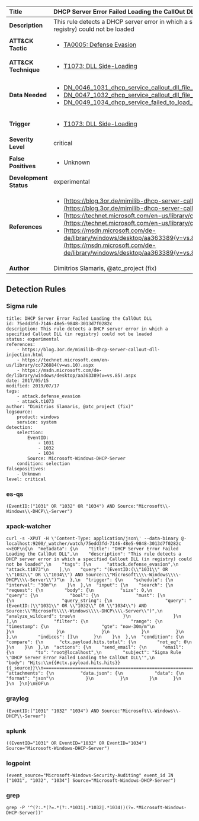 | Title                    | DHCP Server Error Failed Loading the CallOut DLL       |
|:-------------------------|:------------------|
| **Description**          | This rule detects a DHCP server error in which a specified Callout DLL (in registry) could not be loaded |
| **ATT&amp;CK Tactic**    |  <ul><li>[TA0005: Defense Evasion](https://attack.mitre.org/tactics/TA0005)</li></ul>  |
| **ATT&amp;CK Technique** | <ul><li>[T1073: DLL Side-Loading](https://attack.mitre.org/techniques/T1073)</li></ul>  |
| **Data Needed**          | <ul><li>[DN_0046_1031_dhcp_service_callout_dll_file_has_caused_an_exception](../Data_Needed/DN_0046_1031_dhcp_service_callout_dll_file_has_caused_an_exception.md)</li><li>[DN_0047_1032_dhcp_service_callout_dll_file_has_caused_an_exception](../Data_Needed/DN_0047_1032_dhcp_service_callout_dll_file_has_caused_an_exception.md)</li><li>[DN_0049_1034_dhcp_service_failed_to_load_callout_dlls](../Data_Needed/DN_0049_1034_dhcp_service_failed_to_load_callout_dlls.md)</li></ul>  |
| **Trigger**              | <ul><li>[T1073: DLL Side-Loading](../Triggers/T1073.md)</li></ul>  |
| **Severity Level**       | critical |
| **False Positives**      | <ul><li>Unknown</li></ul>  |
| **Development Status**   | experimental |
| **References**           | <ul><li>[https://blog.3or.de/mimilib-dhcp-server-callout-dll-injection.html](https://blog.3or.de/mimilib-dhcp-server-callout-dll-injection.html)</li><li>[https://technet.microsoft.com/en-us/library/cc726884(v=ws.10).aspx](https://technet.microsoft.com/en-us/library/cc726884(v=ws.10).aspx)</li><li>[https://msdn.microsoft.com/de-de/library/windows/desktop/aa363389(v=vs.85).aspx](https://msdn.microsoft.com/de-de/library/windows/desktop/aa363389(v=vs.85).aspx)</li></ul>  |
| **Author**               | Dimitrios Slamaris, @atc_project (fix) |


## Detection Rules

### Sigma rule

```
title: DHCP Server Error Failed Loading the CallOut DLL
id: 75edd3fd-7146-48e5-9848-3013d7f0282c
description: This rule detects a DHCP server error in which a specified Callout DLL (in registry) could not be loaded
status: experimental
references:
    - https://blog.3or.de/mimilib-dhcp-server-callout-dll-injection.html
    - https://technet.microsoft.com/en-us/library/cc726884(v=ws.10).aspx
    - https://msdn.microsoft.com/de-de/library/windows/desktop/aa363389(v=vs.85).aspx
date: 2017/05/15
modified: 2019/07/17
tags:
    - attack.defense_evasion
    - attack.t1073
author: "Dimitrios Slamaris, @atc_project (fix)"
logsource:
    product: windows
    service: system
detection:
    selection:
        EventID: 
            - 1031
            - 1032
            - 1034
        Source: Microsoft-Windows-DHCP-Server            
    condition: selection
falsepositives: 
    - Unknown
level: critical

```





### es-qs
    
```
(EventID:("1031" OR "1032" OR "1034") AND Source:"Microsoft\\-Windows\\-DHCP\\-Server")
```


### xpack-watcher
    
```
curl -s -XPUT -H \'Content-Type: application/json\' --data-binary @- localhost:9200/_watcher/watch/75edd3fd-7146-48e5-9848-3013d7f0282c <<EOF\n{\n  "metadata": {\n    "title": "DHCP Server Error Failed Loading the CallOut DLL",\n    "description": "This rule detects a DHCP server error in which a specified Callout DLL (in registry) could not be loaded",\n    "tags": [\n      "attack.defense_evasion",\n      "attack.t1073"\n    ],\n    "query": "(EventID:(\\"1031\\" OR \\"1032\\" OR \\"1034\\") AND Source:\\"Microsoft\\\\-Windows\\\\-DHCP\\\\-Server\\")"\n  },\n  "trigger": {\n    "schedule": {\n      "interval": "30m"\n    }\n  },\n  "input": {\n    "search": {\n      "request": {\n        "body": {\n          "size": 0,\n          "query": {\n            "bool": {\n              "must": [\n                {\n                  "query_string": {\n                    "query": "(EventID:(\\"1031\\" OR \\"1032\\" OR \\"1034\\") AND Source:\\"Microsoft\\\\-Windows\\\\-DHCP\\\\-Server\\")",\n                    "analyze_wildcard": true\n                  }\n                }\n              ],\n              "filter": {\n                "range": {\n                  "timestamp": {\n                    "gte": "now-30m/m"\n                  }\n                }\n              }\n            }\n          }\n        },\n        "indices": []\n      }\n    }\n  },\n  "condition": {\n    "compare": {\n      "ctx.payload.hits.total": {\n        "not_eq": 0\n      }\n    }\n  },\n  "actions": {\n    "send_email": {\n      "email": {\n        "to": "root@localhost",\n        "subject": "Sigma Rule \'DHCP Server Error Failed Loading the CallOut DLL\'",\n        "body": "Hits:\\n{{#ctx.payload.hits.hits}}{{_source}}\\n================================================================================\\n{{/ctx.payload.hits.hits}}",\n        "attachments": {\n          "data.json": {\n            "data": {\n              "format": "json"\n            }\n          }\n        }\n      }\n    }\n  }\n}\nEOF\n
```


### graylog
    
```
(EventID:("1031" "1032" "1034") AND Source:"Microsoft\\-Windows\\-DHCP\\-Server")
```


### splunk
    
```
((EventID="1031" OR EventID="1032" OR EventID="1034") Source="Microsoft-Windows-DHCP-Server")
```


### logpoint
    
```
(event_source="Microsoft-Windows-Security-Auditing" event_id IN ["1031", "1032", "1034"] Source="Microsoft-Windows-DHCP-Server")
```


### grep
    
```
grep -P '^(?:.*(?=.*(?:.*1031|.*1032|.*1034))(?=.*Microsoft-Windows-DHCP-Server))'
```



